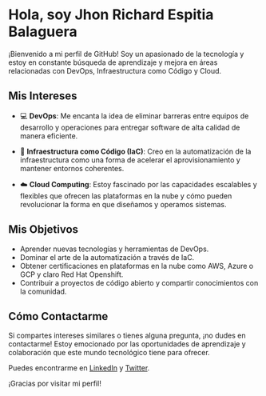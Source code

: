 # Hola, soy Jhon Richard Espitia Balaguera

¡Bienvenido a mi perfil de GitHub! Soy un apasionado de la tecnología y estoy en constante búsqueda de aprendizaje y mejora en áreas relacionadas con DevOps, Infraestructura como Código y Cloud.

## Mis Intereses

- 💻 **DevOps**: Me encanta la idea de eliminar barreras entre equipos de desarrollo y operaciones para entregar software de alta calidad de manera eficiente.

- 🚀 **Infraestructura como Código (IaC)**: Creo en la automatización de la infraestructura como una forma de acelerar el aprovisionamiento y mantener entornos coherentes.

- ☁️ **Cloud Computing**: Estoy fascinado por las capacidades escalables y flexibles que ofrecen las plataformas en la nube y cómo pueden revolucionar la forma en que diseñamos y operamos sistemas.

## Mis Objetivos

- Aprender nuevas tecnologías y herramientas de DevOps.
- Dominar el arte de la automatización a través de IaC.
- Obtener certificaciones en plataformas en la nube como AWS, Azure o GCP y claro Red Hat Openshift.
- Contribuir a proyectos de código abierto y compartir conocimientos con la comunidad.

## Cómo Contactarme

Si compartes intereses similares o tienes alguna pregunta, ¡no dudes en contactarme! Estoy emocionado por las oportunidades de aprendizaje y colaboración que este mundo tecnológico tiene para ofrecer.

Puedes encontrarme en [LinkedIn]( https://www.linkedin.com/in/jhon-richard-espitia-balaguera-0b095a190/) y [Twitter](https://twitter.com/richi499).

¡Gracias por visitar mi perfil!


<!---
jhonrichard1976/jhonrichard1976 is a ✨ special ✨ repository because its `README.md` (this file) appears on your GitHub profile.
You can click the Preview link to take a look at your changes.
--->

